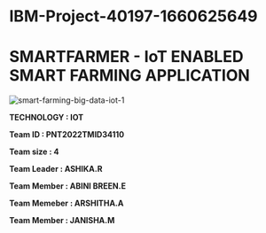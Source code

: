 # IBM-Project-40197-1660625649
#    SMARTFARMER - IoT ENABLED SMART FARMING APPLICATION

![smart-farming-big-data-iot-1](https://user-images.githubusercontent.com/113232776/202894561-cd5a6df7-6801-4435-945d-2b4df5fe0776.jpg)

**TECHNOLOGY   :    IOT**

**Team ID      :    PNT2022TMID34110**

**Team size    :    4**

**Team Leader  :    ASHIKA.R**

**Team Member  :    ABINI BREEN.E**

**Team Memeber :    ARSHITHA.A**

**Team Member  :    JANISHA.M**

